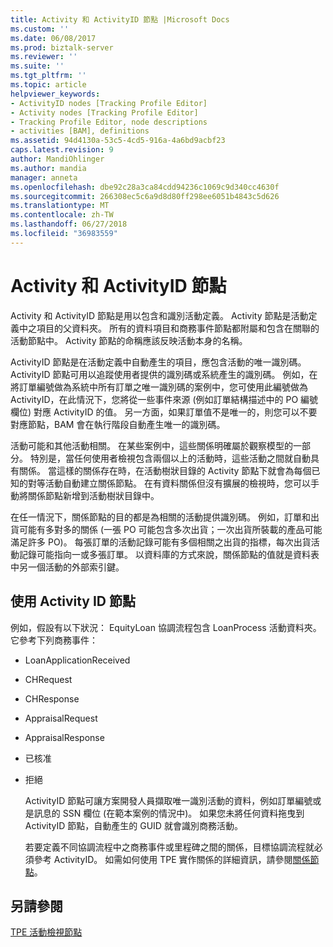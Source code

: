 ```yaml
---
title: Activity 和 ActivityID 節點 |Microsoft Docs
ms.custom: ''
ms.date: 06/08/2017
ms.prod: biztalk-server
ms.reviewer: ''
ms.suite: ''
ms.tgt_pltfrm: ''
ms.topic: article
helpviewer_keywords:
- ActivityID nodes [Tracking Profile Editor]
- Activity nodes [Tracking Profile Editor]
- Tracking Profile Editor, node descriptions
- activities [BAM], definitions
ms.assetid: 94d4130a-53c5-4cd5-916a-4a6bd9acbf23
caps.latest.revision: 9
author: MandiOhlinger
ms.author: mandia
manager: anneta
ms.openlocfilehash: dbe92c28a3ca84cdd94236c1069c9d340cc4630f
ms.sourcegitcommit: 266308ec5c6a9d8d80ff298ee6051b4843c5d626
ms.translationtype: MT
ms.contentlocale: zh-TW
ms.lasthandoff: 06/27/2018
ms.locfileid: "36983559"
---
```

# <a name="activity-and-activityid-nodes"></a>Activity 和 ActivityID 節點
Activity 和 ActivityID 節點是用以包含和識別活動定義。 Activity 節點是活動定義中之項目的父資料夾。 所有的資料項目和商務事件節點都附屬和包含在關聯的活動節點中。 Activity 節點的命稱應該反映活動本身的名稱。  
  
 ActivityID 節點是在活動定義中自動產生的項目，應包含活動的唯一識別碼。 ActivityID 節點可用以追蹤使用者提供的識別碼或系統產生的識別碼。 例如，在將訂單編號做為系統中所有訂單之唯一識別碼的案例中，您可使用此編號做為 ActivityID，在此情況下，您將從一些事件來源 (例如訂單結構描述中的 PO 編號欄位) 對應 ActivityID 的值。 另一方面，如果訂單值不是唯一的，則您可以不要對應節點，BAM 會在執行階段自動產生唯一的識別碼。  
  
 活動可能和其他活動相關。 在某些案例中，這些關係明確屬於觀察模型的一部分。  特別是，當任何使用者檢視包含兩個以上的活動時，這些活動之間就自動具有關係。  當這樣的關係存在時，在活動樹狀目錄的 Activity 節點下就會為每個已知的對等活動自動建立關係節點。 在有資料關係但沒有擴展的檢視時，您可以手動將關係節點新增到活動樹狀目錄中。  
  
 在任一情況下，關係節點的目的都是為相關的活動提供識別碼。 例如，訂單和出貨可能有多對多的關係 (一張 PO 可能包含多次出貨；一次出貨所裝載的產品可能滿足許多 PO)。  每張訂單的活動記錄可能有多個相關之出貨的指標，每次出貨活動記錄可能指向一或多張訂單。  以資料庫的方式來說，關係節點的值就是資料表中另一個活動的外部索引鍵。  
  
## <a name="working-with-activity-id-nodes"></a>使用 Activity ID 節點  
 例如，假設有以下狀況： EquityLoan 協調流程包含 LoanProcess 活動資料夾。 它參考下列商務事件：  
  
- LoanApplicationReceived  
  
- CHRequest  
  
- CHResponse  
  
- AppraisalRequest  
  
- AppraisalResponse  
  
- 已核准  
  
- 拒絕  
  
  ActivityID 節點可讓方案開發人員擷取唯一識別活動的資料，例如訂單編號或是訊息的 SSN 欄位 (在範本案例的情況中)。 如果您未將任何資料拖曳到 ActivityID 節點，自動產生的 GUID 就會識別商務活動。  
  
  若要定義不同協調流程中之商務事件或里程碑之間的關係，目標協調流程就必須參考 ActivityID。 如需如何使用 TPE 實作關係的詳細資訊，請參閱[關係節點](../core/relationship-nodes.md)。  
  
## <a name="see-also"></a>另請參閱  
 [TPE 活動檢視節點](../core/tpe-activity-view-nodes.md)